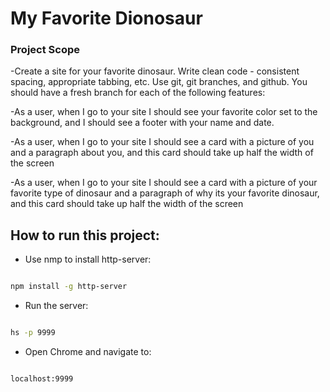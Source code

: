 # My Favorite Dionosaur

### Project Scope
-Create a site for your favorite dinosaur. Write clean code - consistent spacing, appropriate tabbing, etc. Use git, git branches, and github. You should have a fresh branch for each of the following features:

-As a user, when I go to your site I should see your favorite color set to the background, and I should see a footer with your name and date.

-As a user, when I go to your site I should see a card with a picture of you and a paragraph about you, and this card should take up half the width of the screen

-As a user, when I go to your site I should see a card with a picture of your favorite type of dinosaur and a paragraph of why its your favorite dinosaur, and this card should take up half the width of the screen

## How to run this project:

* Use nmp to install http-server:

```sh

npm install -g http-server

```
* Run the server:

```sh

hs -p 9999

```

* Open Chrome and navigate to:

```

localhost:9999

```

